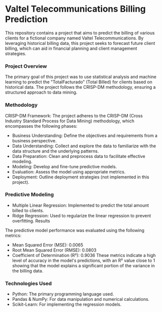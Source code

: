 # Valtel Telecommunications Billing Prediction
This repository contains a project that aims to predict the billing of various clients for a fictional company named Valtel Telecommunications. By leveraging historical billing data, this project seeks to forecast future client billing, which can aid in financial planning and client management strategies.

### Project Overview
The primary goal of this project was to use statistical analysis and machine learning to predict the "TotalFacturado" (Total Billed) for clients based on historical data. The project follows the CRISP-DM methodology, ensuring a structured approach to data mining.

### Methodology
CRISP-DM Framework:
The project adheres to the CRISP-DM (Cross Industry Standard Process for Data Mining) methodology, which encompasses the following phases:

* Business Understanding: Define the objectives and requirements from a business perspective.
* Data Understanding: Collect and explore the data to familiarize with the data structure and the underlying patterns.
* Data Preparation: Clean and preprocess data to facilitate effective modeling.
* Modeling: Develop and fine-tune predictive models.
* Evaluation: Assess the model using appropriate metrics.
* Deployment: Outline deployment strategies (not implemented in this project).

### Predictive Modeling
* Multiple Linear Regression: Implemented to predict the total amount billed to clients.
* Ridge Regression: Used to regularize the linear regression to prevent overfitting.
Results

The predictive model performance was evaluated using the following metrics:
* Mean Squared Error (MSE): 0.0065
* Root Mean Squared Error (RMSE): 0.0803
* Coefficient of Determination (R²): 0.9036
These metrics indicate a high level of accuracy in the model's predictions, with an R² value close to 1 showing that the model explains a significant portion of the variance in the billing data.

### Technologies Used
* Python: The primary programming language used.
* Pandas & NumPy: For data manipulation and numerical calculations.
* Scikit-Learn: For implementing the regression models.
